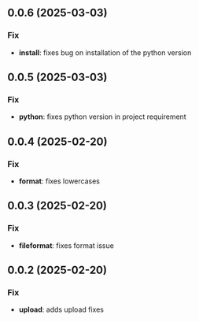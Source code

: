 ## 0.0.6 (2025-03-03)

### Fix

- **install**: fixes bug on installation of the python version

## 0.0.5 (2025-03-03)

### Fix

- **python**: fixes python version in project requirement

## 0.0.4 (2025-02-20)

### Fix

- **format**: fixes lowercases

## 0.0.3 (2025-02-20)

### Fix

- **fileformat**: fixes format issue

## 0.0.2 (2025-02-20)

### Fix

- **upload**: adds upload fixes

